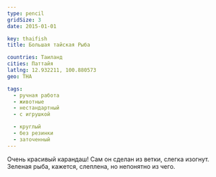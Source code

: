 ```yaml
---
type: pencil
gridSize: 3
date: 2015-01-01

key: thaifish
title: Большая тайская Рыба

countries: Таиланд
cities: Паттайя
latlng: 12.932211, 100.880573
geo: THA

tags:
  - ручная работа
  - животные
  - нестандартный
  - с игрушкой

  - круглый
  - без резинки
  - заточенный
---
```


Очень красивый карандаш! Сам он сделан из ветки, слегка изогнут. Зеленая рыба, кажется, слеплена, но непонятно из чего.
